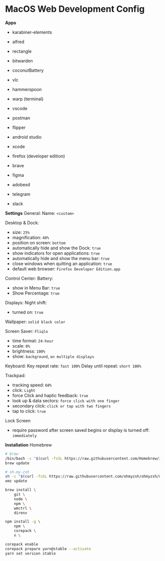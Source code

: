 # MacOS Web Development Config

**Apps**

- karabiner-elements
- alfred
- rectangle
- bitwarden
- coconutBattery
- vlc
- hammerspoon

- warp (terminal)
- vscode
- postman
- flipper
- android studio
- xcode

- firefox (developer edition)
- brave

- figma
- adobexd

- telegram
- slack

**Settings**
General:
Name: `<custom>`

Desktop & Dock:

- size: `25%`
- magnification: `40%`
- position on screen: `bottom`
- automatically hide and show the Dock: `true`
- show indicators for open applications: `true`
- automatically hide and show the menu bar: `true`
- close windows when quitting an application: `true`
- default web browser: `Firefox Developer Edition.app`

Control Center:
Battery:

- show in Menu Bar: `true`
- Show Percentage: `true`

Displays:
Night shift:

- turned on: `true`

Wallpaper: `solid black color`

Screen Saver: `Fliqlo`

- time format: `24-hour`
- scale: `0%`
- brightness: `100%`
- show: `background`, `on multiple displays`

Keyboard:
Key repeat rate: `fast 100%`
Delay until repeat: `short 100%`

Trackpad:

- tracking speed: `60%`
- click: `Light`
- force Click and haptic feedback: `true`
- look up & data sectors: `force click with one finger`
- secondary click: `click or tap with two fingers`
- tap to click: `true`

Lock Screen

- require password after screen saved begins or display is turned off: `immediately`

**Installation**
Homebrew

```bash
# brew
/bin/bash -c "$(curl -fsSL https://raw.githubusercontent.com/Homebrew/install/HEAD/install.sh)"
brew update

# oh-my-zsh
sh -c "$(curl -fsSL https://raw.githubusercontent.com/ohmyzsh/ohmyzsh/master/tools/install.sh)"
omz update

brew install \
    git \
    node \
    npm \
    wmctrl \
    direnv

npm install -g \
    npm \
    corepack \
    n \

corepack enable
corepack prepare yarn@stable --activate
yarn set version stable
```
